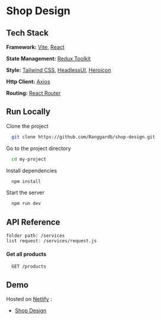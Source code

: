# Shop Design

## Tech Stack

**Framework:** [Vite](https://vitejs.dev/), [React](https://react.dev/)

**State Management:** [Redux Toolkit](https://redux-toolkit.js.org/)

**Style:** [Tailwind CSS](https://tailwindcss.com/), [HeadlessUI](https://headlessui.com/), [Heroicon](https://heroicons.com/)

**Http Client:** [Axios](https://axios-http.com/)

**Routing:** [React Router](https://reactrouter.com/)

## Run Locally

Clone the project

```bash
  git clone https://github.com/Ranggardb/shop-design.git
```

Go to the project directory

```bash
  cd my-project
```

Install dependencies

```bash
  npm install
```

Start the server

```bash
  npm run dev
```

## API Reference

```http
folder path: /services
list request: /services/request.js
```

#### Get all products

```http
  GET /products
```

## Demo

Hosted on [Netlify](https://www.netlify.com/) :

- [Shop Design](https://singular-pixie-ee29aa.netlify.app/)
